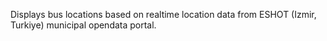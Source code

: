 Displays bus locations based on realtime location data from ESHOT (Izmir, Turkiye) municipal opendata portal.
